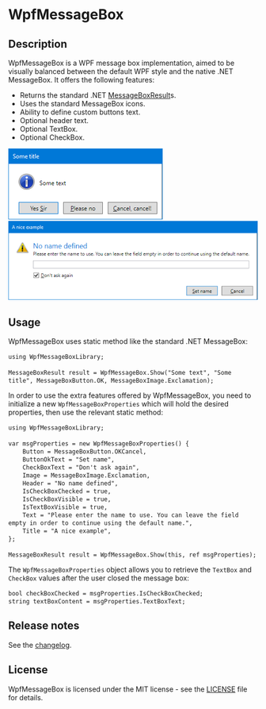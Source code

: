 # WpfMessageBox

## Description

WpfMessageBox is a WPF message box implementation, aimed to be visually balanced between the default WPF style and the native .NET MessageBox. It offers the following features:

* Returns the standard .NET [MessageBoxResult](https://docs.microsoft.com/en-us/dotnet/api/system.windows.messageboxresult)s.
* Uses the standard MessageBox icons.
* Ability to define custom buttons text.
* Optional header text.
* Optional TextBox.
* Optional CheckBox.

![Screenshot 1](docs/images/Screenshot-custom-buttons.png)
![Screenshot 2](docs/images/Screenshot-full.png)

## Usage

WpfMessageBox uses static method like the standard .NET MessageBox:

```
using WpfMessageBoxLibrary;

MessageBoxResult result = WpfMessageBox.Show("Some text", "Some title", MessageBoxButton.OK, MessageBoxImage.Exclamation);
```

In order to use the extra features offered by WpfMessageBox, you need to initialize a new `WpfMessageBoxProperties` which will hold the desired properties, then use the relevant static method:

```
using WpfMessageBoxLibrary;

var msgProperties = new WpfMessageBoxProperties() {
    Button = MessageBoxButton.OKCancel,
    ButtonOkText = "Set name",
    CheckBoxText = "Don't ask again",
    Image = MessageBoxImage.Exclamation,
    Header = "No name defined",
    IsCheckBoxChecked = true,
    IsCheckBoxVisible = true,
    IsTextBoxVisible = true,
    Text = "Please enter the name to use. You can leave the field empty in order to continue using the default name.",
    Title = "A nice example",
};

MessageBoxResult result = WpfMessageBox.Show(this, ref msgProperties);
```

The `WpfMessageBoxProperties` object allows you to retrieve the `TextBox` and `CheckBox` values after the user closed the message box:

```
bool checkBoxChecked = msgProperties.IsCheckBoxChecked;
string textBoxContent = msgProperties.TextBoxText;
```

## Release notes

See the [changelog](CHANGELOG.md).

## License

WpfMessageBox is licensed under the MIT license - see the [LICENSE](LICENSE) file for details.

